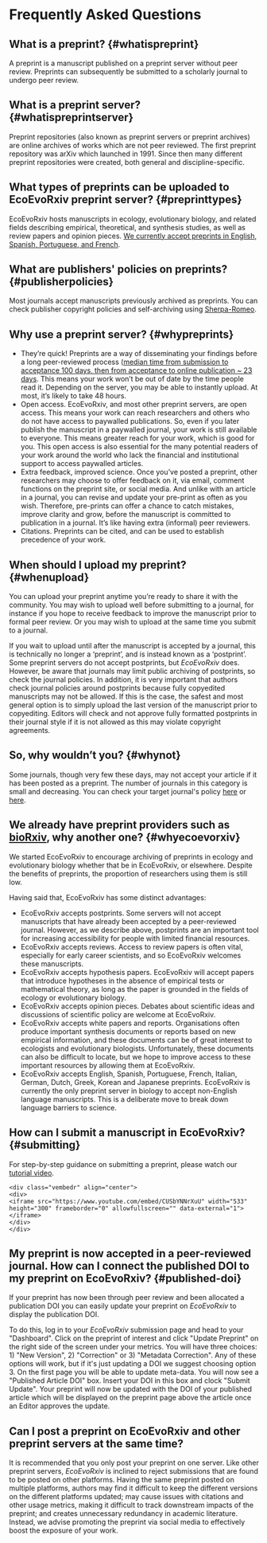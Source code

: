 # Frequently Asked Questions 


## What is a preprint? {#whatispreprint}
A preprint is a manuscript published on a preprint server without peer review. Preprints can subsequently be submitted to a scholarly journal to undergo peer review.

## What is a preprint server? {#whatispreprintserver}
Preprint repositories (also known as preprint servers or preprint archives) are online archives of works which are not peer reviewed. The first preprint repository was arXiv which launched in 1991. Since then many different preprint repositories were created, both general and discipline-specific.

## What types of preprints can be uploaded to EcoEvoRxiv preprint server? {#preprinttypes}
EcoEvoRxiv hosts manuscripts in ecology, evolutionary biology, and related fields describing empirical, theoretical, and synthesis studies, as well as review papers and opinion pieces. [We currently accept preprints in English, Spanish, Portuguese, and French](https://www.sortee.org/blog/2023/04/18/2023_ecoevorxiv_languages/). 

## What are publishers' policies on preprints? {#publisherpolicies}
Most journals accept manuscripts previously archived as preprints. You can check publisher copyright policies and self-archiving using [Sherpa-Romeo](https://v2.sherpa.ac.uk/romeo/).

## Why use a preprint server? {#whypreprints}
 - They’re quick! Preprints are a way of disseminating your findings before a long peer-reviewed process ([median time from submission to acceptance 100 days, then from acceptance to online publication ~ 23 days](https://doi.org/10.1038/530148a). This means your work won’t be out of date by the time people read it. Depending on the server, you may be able to instantly upload. At most, it’s likely to take 48 hours.  
 - Open access. EcoEvoRxiv, and most other preprint servers, are open access. This means your work can reach researchers and others who do not have access to paywalled publications. So, even if you later publish the manuscript in a paywalled journal, your work is still available to everyone. This means greater reach for your work, which is good for you. This open access is also  essential for the many potential readers of your work around the world who lack the financial and institutional support to access paywalled articles.  
 - Extra feedback, improved science. Once you’ve posted a preprint, other researchers may choose to offer feedback on it, via email, comment functions on the preprint site, or social media. And unlike with an article in a journal, you can revise and update your pre-print as often as you wish. Therefore, pre-prints can  offer a chance to catch mistakes, improve clarity and grow, before the manuscript is committed to publication in a journal. It’s like having extra (informal) peer reviewers.  
 - Citations. Preprints can be cited, and can be used to establish precedence of your work.  
 
## When should I upload my preprint? {#whenupload}
You can upload your preprint anytime  you’re ready to share it with the community. You may wish to upload well before submitting to a journal, for instance if you hope to receive feedback to improve the manuscript prior to formal peer review. Or you may wish to upload at the same time you submit to a journal.  

If you wait to upload until after the manuscript is accepted by a journal, this is technically no longer a ‘preprint’, and is instead known as a ‘postprint’. Some preprint servers do not accept postprints, but *EcoEvoRxiv* does. However, be aware that journals may limit public archiving of postprints, so check the journal policies. In addition, it is very important that authors check journal policies around postprints because fully copyedited manuscripts may not be allowed. If this is the case, the safest and most general option is to simply upload the last version of the manuscript prior to copyediting. Editors will check and not approve fully formatted postprints in their journal style if it is not allowed as this may violate copyright agreements.

## So, why wouldn’t you? {#whynot}
Some journals, though very few these days, may not accept your article if it has been posted as a preprint. The number of journals in this category is small and decreasing.  You can check your target journal's policy [here](https://en.wikipedia.org/wiki/List_of_academic_journals_by_preprint_policy) or [here](https://v2.sherpa.ac.uk/romeo/).  

## We already have preprint providers such as [bioRxiv](https://www.biorxiv.org/), why another one? {#whyecoevorxiv}
We started EcoEvoRxiv to encourage archiving of preprints in ecology and evolutionary biology whether that be in EcoEvoRxiv, or elsewhere. Despite the benefits of preprints, the proportion of researchers using them is still low. 

Having said that, EcoEvoRxiv has some distinct advantages:  

 - EcoEvoRxiv accepts postprints. Some servers will not accept manuscripts that have already been accepted by a peer-reviewed journal. However, as we describe above, postprints are an important tool for increasing accessibility for people with limited financial resources.
 - EcoEvoRxiv accepts reviews.  Access to review papers is often vital, especially for early career scientists, and so EcoEvoRxiv welcomes these manuscripts. 
 - EcoEvoRxiv accepts hypothesis papers.  EcoEvoRxiv will accept papers that introduce hypotheses in the absence of empirical tests or mathematical theory, as long as the paper is grounded in the fields of ecology or evolutionary biology.
 - EcoEvoRxiv accepts opinion pieces.  Debates about scientific ideas and discussions of scientific policy are welcome at EcoEvoRxiv.
 - EcoEvoRxiv accepts white papers and reports.  Organisations often produce important synthesis documents or reports based on new empirical information, and these documents can be of great interest to ecologists and evolutionary biologists. Unfortunately, these documents can also be difficult to locate, but we hope to improve access to these important resources by allowing them at EcoEvoRxiv. 
 - EcoEvoRxiv accepts English, Spanish, Portuguese, French, Italian, German, Dutch, Greek, Korean and Japanese preprints. EcoEvoRxiv is currently the only preprint server in biology to accept non-English language manuscripts. This is a deliberate move to break down language barriers to science.

## How can I submit a manuscript in EcoEvoRxiv? {#submitting}
For step-by-step guidance on submitting a preprint, please watch our [tutorial video](https://www.youtube.com/watch?v=CUSbYNNrXuU). 


```{=html}
<div class="vembedr" align="center">
<div>
<iframe src="https://www.youtube.com/embed/CUSbYNNrXuU" width="533" height="300" frameborder="0" allowfullscreen="" data-external="1"></iframe>
</div>
</div>
```

## My preprint is now accepted in a peer-reviewed journal. How can I connect the published DOI to my preprint on EcoEvoRxiv? {#published-doi}
If your preprint has now been through peer review and been allocated a publication DOI you can easily update your preprint on *EcoEvoRxiv* to display the publication DOI. 

To do this, log in to your *EcoEvoRxiv* submission page and head to your "Dashboard". Click on the preprint of interest and click "Update Preprint" on the right side of the screen under your metrics. You will have three choices: 1) "New Version", 2) "Correction" or 3) "Metadata Correction". Any of these options will work, but if it's just updating a DOI we suggest choosing option 3. On the first page you will be able to update meta-data. You will now see a "Published Article DOI" box. Insert your DOI in this box and clock "Submit Update". Your preprint will now be updated with the DOI of your published article which will be displayed on the preprint page above the article once an Editor approves the update. 

## Can I post a preprint on EcoEvoRxiv and other preprint servers at the same time?
It is recommended that you only post your preprint on one server. Like other preprint servers, *EcoEvoRxiv* is inclined to reject submissions that are found to be posted on other platforms. Having the same preprint posted on multiple platforms, authors may find it difficult to keep the different versions on the different platforms updated; may cause issues with citations and other usage metrics, making it difficult to track downstream impacts of the preprint; and creates unnecessary redundancy in academic literature. Instead, we advise promoting the preprint via social media to effectively boost the exposure of your work.
